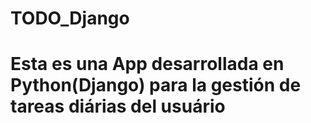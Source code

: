 # TODO_Django

# Esta es una App desarrollada en Python(Django) para la gestión de tareas diárias del usuário
